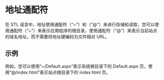 # 地址通配符

在 STL 语言中，地址使用通配符（“~”）和（“@”）来进行存储和读取，您可以使用通配符（“~”）来表示应用程序的根目录，使用通配符（“@”）来表示当前站点的域名地址，而不需要将地址硬编码为文件相对 URL。

## 示例

例如，您可以使用“~/Default.aspx”表示系统根目录下的 Default.aspx 页，使用“@/index.html”表示站点根目录下的 index.html 页。
